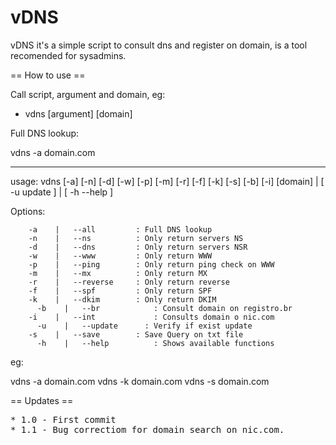 vDNS
=====

vDNS it's a simple script to consult dns and register on domain, is a tool recomended for sysadmins.

== How to use ==

Call script, argument and domain, eg:

* vdns [argument] [domain]

Full DNS lookup:

vdns -a domain.com

----

usage: vdns [-a] [-n] [-d] [-w] [-p] [-m] [-r] [-f] [-k] [-s] [-b] [-i] [domain] | [ -u update ] | [ -h --help ]

  Options:

        -a    |   --all         : Full DNS lookup
        -n    |   --ns          : Only return servers NS
        -d    |   --dns         : Only return servers NSR
        -w    |   --www         : Only return WWW
        -p    |   --ping        : Only return ping check on WWW
        -m    |   --mx          : Only return MX
        -r    |   --reverse     : Only return reverse
        -f    |   --spf         : Only return SPF
        -k    |   --dkim        : Only return DKIM
	      -b    |   --br      		: Consult domain on registro.br
        -i    |   --int     		: Consults domain o nic.com
	      -u    |   --update      : Verify if exist update
        -s    |   --save        : Save Query on txt file
	      -h    |   --help      	: Shows available functions
  eg:

  vdns -a domain.com
  vdns -k domain.com
  vdns -s domain.com


== Updates ==

<pre>
* 1.0 - First commit
* 1.1 - Bug correctiom for domain search on nic.com.
</pre>
